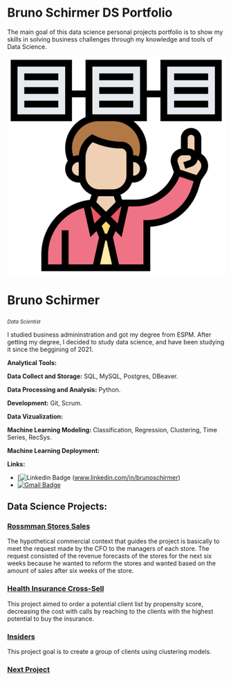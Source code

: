 # Bruno Schirmer DS Portfolio

The main goal of this data science personal projects portfolio is to show my skills in solving business challenges through my knowledge and tools of Data Science.

<p align='center'>
    <img src='banner.png'<
</p>

# Bruno Schirmer
<sub>*Data Scientist*</sub>

I studied business admininstration and got my degree from ESPM. After getting my degree, I decided to  study data science, and have been studying it since the beggining of 2021.


**Analytical Tools:**

**Data Collect and Storage:** SQL, MySQL, Postgres, DBeaver.

**Data Processing and Analysis:** Python.

**Development:** Git, Scrum. 

**Data Vizualization:** 

**Machine Learning Modeling:** Classification, Regression, Clustering, Time Series, RecSys. 

**Machine Learning Deployment:**   

**Links:**
* [![Linkedin Badge](https://img.shields.io/badge/-LinkedIn-blue?style=flat&logo=LinkedIn&logoColor=white) (www.linkedin.com/in/brunoschirmer)
* [![Gmail Badge](https://img.shields.io/badge/-Gmail-c14438?style=flat-square&logo=Gmail&logoColor=white&link=mailto:bruno.erenoschirmer@gmail.com)](mailto:bruno.erenoschirmer@gmail.com)


## Data Science Projects:

### [Rossmman Stores Sales]( https://github.com/brunoschirmer/rossman_stores )

The hypothetical commercial context that guides the project is basically to meet the request made by the CFO to the managers of each store. The request consisted of the revenue forecasts of the stores for the next six weeks because he wanted to reform the stores and wanted based on the amount of sales after six weeks of the store.


### [Health Insurance Cross-Sell]( https://github.com/brunoschirmer/health_insurance_cross_sell ) 

This project aimed to order a potential client list by propensity score, decreasing the cost with calls by reaching to the clients with the highest potential to buy the insurance.

### [Insiders]( https://github.com/brunoschirmer/insiders_clustering ) 

This project goal is to create a group of clients using clustering models.

### [Next Project]( link ) 
